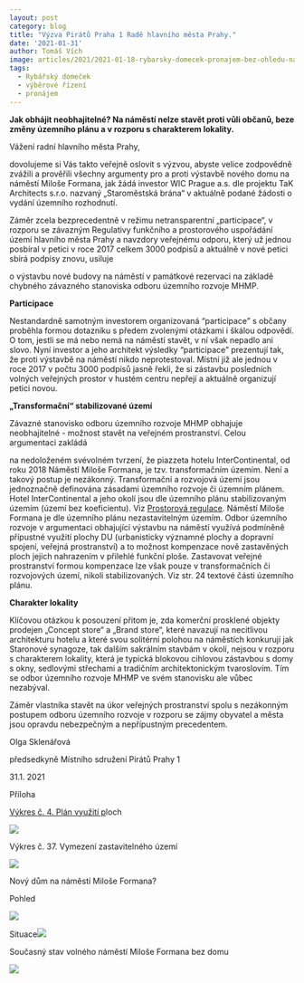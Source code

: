 ```yaml
---
layout: post
category: blog
title: "Výzva Pirátů Praha 1 Radě hlavního města Prahy."
date: '2021-01-31'
author: Tomáš Vích
image: articles/2021/2021-01-18-rybarsky-domecek-pronajem-bez-ohledu-na-vysledky-vyberoveho-rizeni.jpg
tags:
  - Rybářský domeček
  - výběrové řízení
  - pronájem
---
```


**Jak obhájit neobhajitelné? Na náměstí nelze stavět proti vůli občanů, beze změny územního plánu a v rozporu s charakterem lokality.**

Vážení radní hlavního města Prahy,

dovolujeme si Vás takto veřejně oslovit s výzvou, abyste velice zodpovědně zvážili a prověřili všechny argumenty pro a proti výstavbě nového domu na náměstí Miloše Formana, jak žádá investor WIC Prague a.s. dle projektu TaK Architects s.r.o. nazvaný „Staroměstská brána“ v aktuálně podané žádosti o vydání územního rozhodnutí.

Záměr zcela bezprecedentně v režimu netransparentní „participace“, v rozporu se závazným Regulativy funkčního a prostorového uspořádání území hlavního města Prahy a navzdory  veřejnému odporu, který už jednou posbíral v petici v roce 2017 celkem 3000 podpisů a aktuálně v nové petici sbírá podpisy znovu, usiluje

o výstavbu nové budovy na náměstí v památkové rezervaci na základě chybného závazného stanoviska odboru územního rozvoje MHMP.

**Participace**

Nestandardně samotným investorem organizovaná  “participace” s občany proběhla formou dotazníku s předem zvolenými otázkami i škálou odpovědí. O tom, jestli se má nebo nemá na náměstí stavět, v ní však nepadlo ani slovo. Nyní investor a jeho architekt výsledky “participace” prezentují tak, že proti výstavbě na náměstí nikdo neprotestoval. Místní již ale jednou v roce 2017 v počtu 3000 podpisů jasně řekli, že si zástavbu posledních volných veřejných prostor v hustém centru nepřejí a aktuálně organizují petici novou.

**„Transformační“ stabilizované území**

Závazné stanovisko odboru územního rozvoje MHMP obhajuje neobhajitelné - možnost stavět na veřejném prostranství. Celou argumentaci zakládá

na nedoloženém svévolném tvrzení, že piazzeta hotelu InterContinental, od roku 2018 Náměstí Miloše Formana, je tzv. transformačním územím. Není a takový postup je nezákonný. Transformační a rozvojová území jsou jednoznačně definována zásadami územního rozvoje či územním plánem. Hotel InterContinental a jeho okolí jsou dle územního plánu stabilizovaným územím (území bez koeficientu). Viz [Prostorová regulace](https://www.iprpraha.cz/clanek/58/prostorova-regulace). Náměstí Miloše Formana je dle územního plánu nezastavitelným územím. Odbor územního rozvoje v argumentaci obhajující výstavbu na náměstí využívá podmíněně přípustné využití plochy DU (urbanisticky významné plochy a dopravní spojení, veřejná prostranství) a to možnost kompenzace nově zastavěných ploch jejich nahrazením v přilehlé funkční ploše. Zastavovat veřejné prostranství formou kompenzace lze však pouze v transformačních či rozvojových území, nikoli stabilizovaných. Viz str. 24 textové části územního plánu.

**Charakter lokality**

Klíčovou otázkou k posouzení přitom je, zda komerční prosklené objekty prodejen „Concept store“ a „Brand store“, které navazují na necitlivou architekturu hotelu a které svou solitérní polohou na náměstích konkurují jak Staronové synagoze, tak dalším sakrálním stavbám v okolí, nejsou v rozporu s charakterem lokality, která je typická blokovou cihlovou zástavbou s domy s okny, sedlovými střechami a tradičním architektonickým tvaroslovím. Tím se odbor územního rozvoje MHMP ve svém stanovisku ale vůbec nezabýval.

Záměr vlastníka stavět na úkor veřejných prostranství spolu s nezákonným postupem odboru územního rozvoje v rozporu se zájmy obyvatel a města jsou opravdu nebezpečným a nepřípustným precedentem.

Olga Sklenářová

předsedkyně Místního sdružení Pirátů Prahy 1


31.1. 2021

Příloha

[Výkres č. 4. Plán využití p](https://www.praha.eu/public/e9/6e/47/2706756_916851_Priloha_c._1_OPP_55_2018.pdf)loch

  
  
![](https://lh5.googleusercontent.com/AxVeOBO4RWTlTT1S5Ek5zjfKywlM6OPDlZQTQqyH4e65B3ScIZtPOSNsYuhCLL-pPww-ZQvMylJKLJ9Y1ro27ry5zm1dvu2Ysg9pkOpdcIC5Ud2ZkZ2pjde_FWgYvCuUjfBMCmmYj5aPuWVEyg)  

Výkres č. 37. Vymezení zastavitelného území

  
![](https://lh4.googleusercontent.com/gW153nXbhra1wDXoAYQerly3NXVGU-02GeEE1j4UBPnovvsKyFjUp20JDekSRj5V-k0BZ3z-hz0MCAGBAmtoBo1z6duT7tSxRwkX7BuPsiDKEfDSlY29LI7toqf6YaLGxQq0VGp3L7p3ixOSyA)  
  

Nový dům na náměstí Miloše Formana?

Pohled

  
  
![](https://lh6.googleusercontent.com/70-VayJyF2ehJs2CSFr1SIWgKFgr14eq2sr9k0kxjjp9l1aLZYJ0dIqvOStvXF6Mkq0jSJNreNsoYH48lEGbs2X5DfilWKq290RuaHEs9mOQZjBh7bh6gXpKk8KMkJSCUeZuKL5hjmYaKUmMQw)

Situace![](https://lh3.googleusercontent.com/K0mIWQ39JtS6WdUjJd19v4hS3EYyo6ygMpcAPUqdHT-fKN30VW1JEpscHbiOXR0NPPCerrZC2fR0DmpDgfwAOYV4HImAfRKecskG4AHsdaLrLOwbyLj1l0QDChxcusvxGzw9NjqSkiSJyEAuTQ)

Současný stav volného náměstí Miloše Formana bez domu

  
  
  
  
![](https://lh6.googleusercontent.com/l1huiHMxloiNaFQ3-zOsVz9EE4PyXkFWfTbyJ_ncVggltWO-KShZKGGA-zQtcc60fhOQ-UKEka1wC_BS03oe6cKdjLa677hyltX0cv6Y9QiMsCglbL4hyQzybm97MFQc-G3fEc_RBlyVehOutA)
